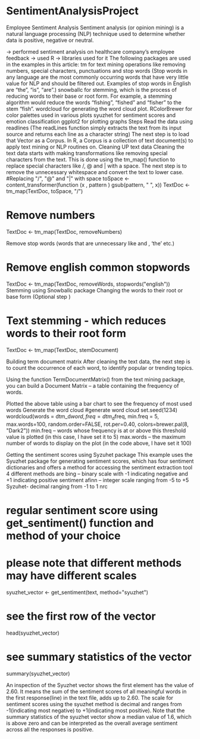 # SentimentAnalysisProject
Employee Sentiment Analysis 
Sentiment analysis (or opinion mining) is a natural language processing (NLP) technique used to determine whether data is positive, negative or neutral.

→ performed sentiment analysis on healthcare company’s employee feedback 
→ used R 
→ libraries used for it 
The following packages are used in the examples in this article:
tm for text mining operations like removing numbers, special characters, punctuations and stop words (Stop words in any language are the most commonly occurring words that have very little value for NLP and should be filtered out. Examples of stop words in English are “the”, “is”, “are”.)
snowballc for stemming, which is the process of reducing words to their base or root form. For example, a stemming algorithm would reduce the words “fishing”, “fished” and “fisher” to the stem “fish”.
wordcloud for generating the word cloud plot.
RColorBrewer for color palettes used in various plots
syuzhet for sentiment scores and emotion classification
ggplot2 for plotting graphs
Steps 
Read the data using readlines (The readLines function simply extracts the text from its input source and returns each line as a character string) 
The next step is to load that Vector as a Corpus. In R, a Corpus is a collection of text document(s) to apply text mining or NLP routines on.
Cleaning UP text data 
Cleaning the text data starts with making transformations like removing special characters from the text. This is done using the tm_map() function to replace special characters like /, @ and | with a space. The next step is to remove the unnecessary whitespace and convert the text to lower case.
#Replacing "/", "@" and "|" with space
toSpace <- content_transformer(function (x , pattern ) gsub(pattern, " ", x))
TextDoc <- tm_map(TextDoc, toSpace, "/")
# Remove numbers
TextDoc <- tm_map(TextDoc, removeNumbers)


Remove stop words (words that are unnecessary like and , ‘the’ etc.)
# Remove english common stopwords
TextDoc <- tm_map(TextDoc, removeWords, stopwords("english"))
Stemming using Snowballc package
Changing the words to their root or base form  (Optional step )
# Text stemming - which reduces words to their root form
TextDoc <- tm_map(TextDoc, stemDocument)




Building term document matrix
After cleaning the text data, the next step is to count the occurrence of each word, to identify popular or trending topics. 

Using the function TermDocumentMatrix() from the text mining package, you can build a Document Matrix – a table containing the frequency of words.


Plotted the above table using a bar chart to see the frequency of most used words
Generate the word cloud
#generate word cloud
set.seed(1234)
wordcloud(words = dtm_d$word, freq = dtm_d$freq, min.freq = 5,
          max.words=100, random.order=FALSE, rot.per=0.40,
          colors=brewer.pal(8, "Dark2"))
min.freq – words whose frequency is at or above this threshold value is plotted (in this case, I have set it to 5)
max.words – the maximum number of words to display on the plot (in the code above, I have set it 100)


Getting the sentiment scores using Syzuhet package
This example uses the Syuzhet package for generating sentiment scores, which has four sentiment dictionaries and offers a method for accessing the sentiment extraction tool
4 different methods are 
bing – binary scale with -1 indicating negative and +1 indicating positive sentiment
afinn – integer scale ranging from -5 to +5
Syzuhet- decimal ranging from -1 to 1
nrc


# regular sentiment score using get_sentiment() function and method of your choice
# please note that different methods may have different scales
syuzhet_vector <- get_sentiment(text, method="syuzhet")
# see the first row of the vector
head(syuzhet_vector)
# see summary statistics of the vector
summary(syuzhet_vector)

An inspection of the Syuzhet vector shows the first element has the value of 2.60. It means the sum of the sentiment scores of all meaningful words in the first response(line) in the text file, adds up to 2.60. 
The scale for sentiment scores using the syuzhet method is decimal and ranges from -1(indicating most negative) to +1(indicating most positive). 
Note that the summary statistics of the syuzhet vector show a median value of 1.6, which is above zero and can be interpreted as the overall average sentiment across all the responses is positive.
